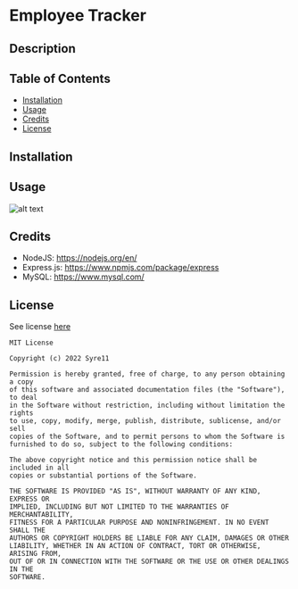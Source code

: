 # Employee Tracker

## Description

<!-- Provide a short description explaining the what, why, and how of your project. Use the following questions as a guide:

- What was your motivation?
- Why did you build this project? (Note: the answer is not "Because it was a homework assignment.")
- What problem does it solve?
- What did you learn? -->

## Table of Contents

- [Installation](#installation)
- [Usage](#usage)
- [Credits](#credits)
- [License](#license)

## Installation

<!-- Explain needing to input user and password into .env
  Put instructions on how to start/proceed through app -->

## Usage

<!-- Put image link to video -->
![alt text](assets/images/screenshot.png)

## Credits

- NodeJS: https://nodejs.org/en/
- Express.js: https://www.npmjs.com/package/express
- MySQL: https://www.mysql.com/

## License

See license [here](./LICENSE)

    MIT License

    Copyright (c) 2022 Syre11
    
    Permission is hereby granted, free of charge, to any person obtaining a copy
    of this software and associated documentation files (the "Software"), to deal
    in the Software without restriction, including without limitation the rights
    to use, copy, modify, merge, publish, distribute, sublicense, and/or sell
    copies of the Software, and to permit persons to whom the Software is
    furnished to do so, subject to the following conditions:
    
    The above copyright notice and this permission notice shall be included in all
    copies or substantial portions of the Software.
    
    THE SOFTWARE IS PROVIDED "AS IS", WITHOUT WARRANTY OF ANY KIND, EXPRESS OR
    IMPLIED, INCLUDING BUT NOT LIMITED TO THE WARRANTIES OF MERCHANTABILITY,
    FITNESS FOR A PARTICULAR PURPOSE AND NONINFRINGEMENT. IN NO EVENT SHALL THE
    AUTHORS OR COPYRIGHT HOLDERS BE LIABLE FOR ANY CLAIM, DAMAGES OR OTHER
    LIABILITY, WHETHER IN AN ACTION OF CONTRACT, TORT OR OTHERWISE, ARISING FROM,
    OUT OF OR IN CONNECTION WITH THE SOFTWARE OR THE USE OR OTHER DEALINGS IN THE
    SOFTWARE.